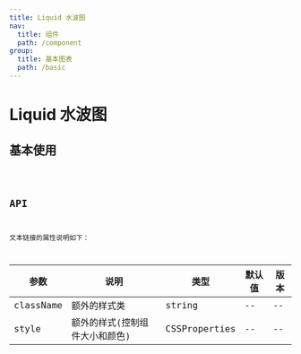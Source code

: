 ```yaml
---
title: Liquid 水波图
nav:
  title: 组件
  path: /component
group:
  title: 基本图表
  path: /basic
---
```


# Liquid 水波图

## 基本使用

<code src="./demo/simple.tsx" />

## API

文本链接的属性说明如下：

| 参数      | 说明                           | 类型          | 默认值 | 版本 |
| --------- | ------------------------------ | ------------- | ------ | ---- |
| className | 额外的样式类                   | string        | --     | --   |
| style     | 额外的样式(控制组件大小和颜色) | CSSProperties | --     | --   |
